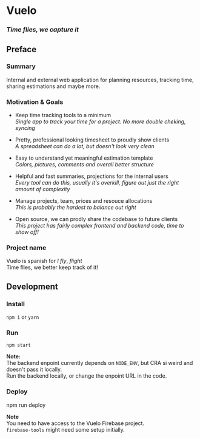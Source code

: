 # Vuelo

### _Time flies, we capture it_

## Preface

### Summary

Internal and external web application for planning resources, tracking time,
sharing estimations and maybe more.

### Motivation & Goals

* Keep time tracking tools to a minimum <br> _Single app to track your time for
  a project. No more double cheking, syncing_

* Pretty, professional looking timesheet to proudly show clients <br> _A
  spreadsheet can do a lot, but doesn't look very clean_

* Easy to understand yet meaningful estimation template <br> _Colors, pictures,
  comments and overall better structure_

* Helpful and fast summaries, projections for the internal users <br> _Every
  tool can do this, usually it's overkill, figure out just the right amount of
  complexity_

* Manage projects, team, prices and resouce allocations <br> _This is probably
  the hardest to balance out right_

* Open source, we can prodly share the codebase to future clients <br> _This
  project has fairly complex frontend and backend code, time to show off!_

### Project name

Vuelo is spanish for _I fly_, _flight_ <br> Time flies, we better keep track of
it!

## Development

### Install

`npm i` or `yarn`

### Run

`npm start`

**Note:**\
The backend enpoint currently depends on `NODE_ENV`, but CRA si weird and doesn't
pass it locally.\
Run the backend locally, or change the enpoint URL in the code.

### Deploy

npm run deploy

**Note**\
You need to have access to the Vuelo Firebase project.\
`firebase-tools` might need some setup initially.
